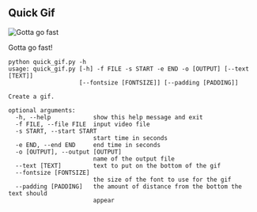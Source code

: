Quick Gif
---------

![Gotta go fast](http://images2.wikia.nocookie.net/__cb20130812202124/the-naruto-world/images/3/3e/Gotta_go_fast.gif)

Gotta go fast!

```
python quick_gif.py -h
usage: quick_gif.py [-h] -f FILE -s START -e END -o [OUTPUT] [--text [TEXT]]
                    [--fontsize [FONTSIZE]] [--padding [PADDING]]

Create a gif.

optional arguments:
  -h, --help            show this help message and exit
  -f FILE, --file FILE  input video file
  -s START, --start START
                        start time in seconds
  -e END, --end END     end time in seconds
  -o [OUTPUT], --output [OUTPUT]
                        name of the output file
  --text [TEXT]         text to put on the bottom of the gif
  --fontsize [FONTSIZE]
                        the size of the font to use for the gif
  --padding [PADDING]   the amount of distance from the bottom the text should
                        appear
```